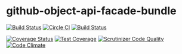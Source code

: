 # github-object-api-facade-bundle

[![Build Status](https://scrutinizer-ci.com/g/devboard/github-object-api-facade-bundle/badges/build.png?b=master)](https://scrutinizer-ci.com/g/devboard/github-object-api-facade-bundle/build-status/master)
[![Circle CI](https://circleci.com/gh/devboard/github-object-api-facade-bundle/tree/master.svg?style=svg)](https://circleci.com/gh/devboard/github-object-api-facade-bundle/tree/master)
[![Build Status](https://travis-ci.org/devboard/github-object-api-facade-bundle.svg?branch=master)](https://travis-ci.org/devboard/github-object-api-facade-bundle)

[![Coverage Status](https://coveralls.io/repos/devboard/github-object-api-facade-bundle/badge.svg?branch=master)](https://coveralls.io/r/devboard/github-object-api-facade-bundle?branch=master)
[![Test Coverage](https://codeclimate.com/github/devboard/github-object-api-facade-bundle/badges/coverage.svg)](https://codeclimate.com/github/devboard/github-object-api-facade-bundle/coverage)
[![Scrutinizer Code Quality](https://scrutinizer-ci.com/g/devboard/github-object-api-facade-bundle/badges/quality-score.png?b=master)](https://scrutinizer-ci.com/g/devboard/github-object-api-facade-bundle/?branch=master)
[![Code Climate](https://codeclimate.com/github/devboard/github-object-api-facade-bundle/badges/gpa.svg)](https://codeclimate.com/github/devboard/github-object-api-facade-bundle)

